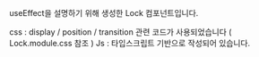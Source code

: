 useEffect을 설명하기 위해 생성한 Lock 컴포넌트입니다.

css : display / position / transition 관련 코드가 사용되었습니다 ( Lock.module.css 참조 )
Js : 타입스크립트 기반으로 작성되어 있습니다.
